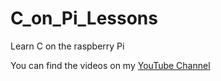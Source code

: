 # C_on_Pi_Lessons
Learn C on the raspberry Pi

You can find the videos on my [YouTube Channel](https://www.youtube.com/user/jselmys/videos)
